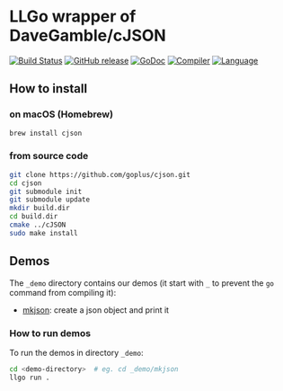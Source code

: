 LLGo wrapper of DaveGamble/cJSON
=====
[![Build Status](https://github.com/goplus/cjson/actions/workflows/go.yml/badge.svg)](https://github.com/goplus/cjson/actions/workflows/go.yml)
[![GitHub release](https://img.shields.io/github/v/tag/goplus/cjson.svg?label=release)](https://github.com/goplus/cjson/releases)
[![GoDoc](https://pkg.go.dev/badge/github.com/goplus/cjson.svg)](https://pkg.go.dev/github.com/goplus/cjson)
[![Compiler](https://img.shields.io/badge/compiler-llgo-darkgreen.svg)](https://github.com/goplus/llgo)
[![Language](https://img.shields.io/badge/language-Go+-blue.svg)](https://github.com/goplus/gop)

## How to install
### on macOS (Homebrew)
```sh
brew install cjson 
```
### from source code
```sh
git clone https://github.com/goplus/cjson.git
cd cjson
git submodule init
git submodule update
mkdir build.dir
cd build.dir
cmake ../cJSON
sudo make install
```

## Demos

The `_demo` directory contains our demos (it start with `_` to prevent the `go` command from compiling it):

* [mkjson](_demo/mkjson/mkjson.go): create a json object and print it

### How to run demos

To run the demos in directory `_demo`:

```sh
cd <demo-directory>  # eg. cd _demo/mkjson
llgo run .
```
